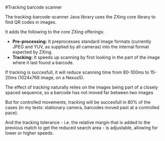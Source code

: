#Tracking barcode scanner

The tracking-barcode-scanner Java library uses the ZXing core library to find QR codes in images.

It adds the following to the core ZXing offerings:

* **Pre-processing:** It preprocesses standard image formats (currently JPEG and YUV, as supplied by all cameras) into the internal format expected by ZXing.
* **Tracking:** It speeds up scanning by first looking in the part of the image where it last found a barcode.

If tracking is succesfull, it will reduce scanning time from 80-100ms to 15-20ms (1024x768 image, on a Nexus5).

The effect of tracking naturally relies on the images being part of a closely spaced sequence, so a barcode has not moved far between two images

But for controlled movements, tracking will be succesfull in 80% of the cases (in my tests: stationary camera, barcodes moved past at a controlled pace).

And the tracking tolerance - i.e. the relative margin that is added to the previous match to get the reduced search area - is adjustable, allowing for lower or higher speeds.
